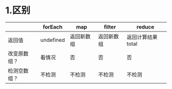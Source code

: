 # 1.区别

|              | forEach   | map        | filter     | reduce            |
| ------------ | --------- | ---------- | ---------- | ----------------- |
| 返回值       | undefined | 返回新数组 | 返回新数组 | 返回计算结果total |
| 改变原数组？ | 看情况    | 否         | 否         | 否                |
| 检测空数组？ | 不检测    | 不检测     | 不检测     | 不检测            |

